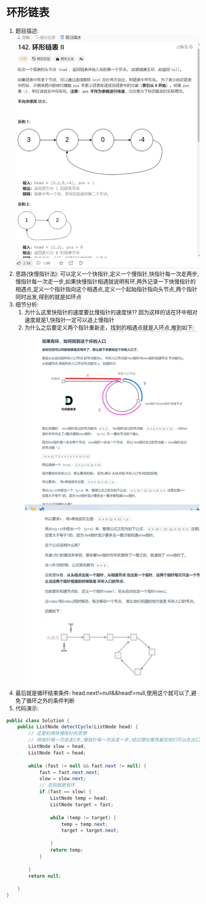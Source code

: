 # 环形链表
1. 题目描述:
![alt text](image-7.png)
2. 思路(快慢指针法): 可以定义一个快指针,定义一个慢指针,快指针每一次走两步,慢指针每一次走一步,如果快慢指针相遇就说明有环,两外记录一下快慢指针的相遇点,定义一个指针指向这个相遇点,定义一个起始指针指向头节点,两个指针同时出发,得到的就是如环点
3. 细节分析:
   1. 为什么这里快指针的速度要比慢指针的速度快1?   因为这样的话在环中相对速度就是1,快指针一定可以追上慢指针
   2. 为什么之后要定义两个指针重新走，找到的相遇点就是入环点,推到如下:
![alt text](image-8.png)
![alt text](image-9.png)
4. 最后就是循环结束条件: head.next!=null&&head!=null,使用这个就可以了,避免了循环之外的条件判断
5. 代码演示:
```java
public class Solution {
    public ListNode detectCycle(ListNode head) {
        // 还是利用快慢指针的思想
        // 快指针每一次会走2步,慢指针每一次会走一步,经过理论推导最后他们可以在出口处相遇
        ListNode slow = head;
        ListNode fast = head;

        while (fast != null && fast.next != null) {
            fast = fast.next.next;
            slow = slow.next;
            // 否则就是有环
            if (fast == slow) {
                ListNode temp = head;
                ListNode target = fast;

                while (temp != target) {
                    temp = temp.next;
                    target = target.next;

                }
                return temp;
            }

        }
        return null;

    }
}
```